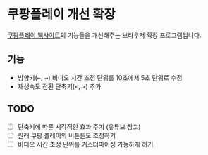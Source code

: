 # 쿠팡플레이 개선 확장

[쿠팡플레이 웹사이트](https://www.coupangplay.com/home)의 기능들을 개선해주는
브라우저 확장 프로그램입니다.

## 기능

- 방향키(<kbd>←</kbd>, <kbd>→</kbd>) 비디오 시간 조정 단위를 10초에서 5초 단위로 수정
- 재생속도 전환 단축키(<kbd><</kbd>, <kbd>></kbd>) 추가

## TODO

- [ ] 단축키에 따른 시각적인 효과 주기 (유튜브 참고)
- [ ] 원래 쿠팡 플레이의 버튼들도 조정하기
- [ ] 비디오 시간 조정 단위를 커스터마이징 가능하게 하기
